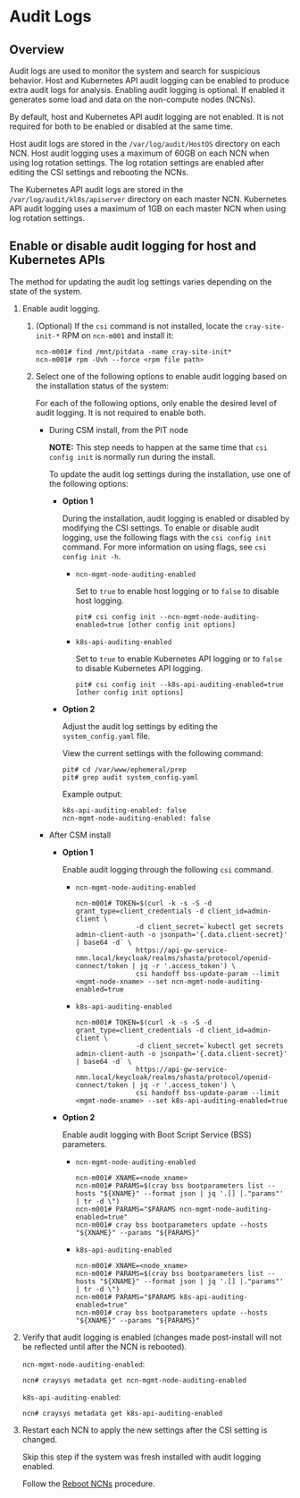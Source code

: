 # Audit Logs

## Overview

Audit logs are used to monitor the system and search for suspicious behavior.
Host and Kubernetes API audit logging can be enabled to produce extra audit logs for analysis.
Enabling audit logging is optional. If enabled it generates some load and data on the non-compute nodes \(NCNs\).

By default, host and Kubernetes API audit logging are not enabled.
It is not required for both to be enabled or disabled at the same time.

Host audit logs are stored in the `/var/log/audit/HostOS` directory on each NCN.
Host audit logging uses a maximum of 60GB on each NCN when using log rotation settings.
The log rotation settings are enabled after editing the CSI settings and rebooting the NCNs.

The Kubernetes API audit logs are stored in the `/var/log/audit/kl8s/apiserver` directory on each master NCN.
Kubernetes API audit logging uses a maximum of 1GB on each master NCN when using log rotation settings.

## Enable or disable audit logging for host and Kubernetes APIs

The method for updating the audit log settings varies depending on the state of the system.

1. Enable audit logging.

   1. (Optional) If the `csi` command is not installed, locate the `cray-site-init-*` RPM on `ncn-m001` and install it:

      ```console
      ncn-m001# find /mnt/pitdata -name cray-site-init*
      ncn-m001# rpm -Uvh --force <rpm file path>
      ```

   1. Select one of the following options to enable audit logging based on the installation status of the system:

      For each of the following options, only enable the desired level of audit logging.
      It is not required to enable both.

      * During CSM install, from the PIT node

        **NOTE:** This step needs to happen at the same time that `csi config init` is normally run during the install.

        To update the audit log settings during the installation, use one of the following options:

        * **Option 1**

          During the installation, audit logging is enabled or disabled by modifying the CSI settings.
          To enable or disable audit logging, use the following flags with the `csi config init` command. For more information on using flags, see `csi config init -h`.

          * `ncn-mgmt-node-auditing-enabled`

            Set to `true` to enable host logging or to `false` to disable host logging.

            ```console
            pit# csi config init --ncn-mgmt-node-auditing-enabled=true [other config init options]
            ```

          * `k8s-api-auditing-enabled`

            Set to `true` to enable Kubernetes API logging or to `false` to disable Kubernetes API logging.

            ```console
            pit# csi config init --k8s-api-auditing-enabled=true [other config init options]
            ```

        * **Option 2**

          Adjust the audit log settings by editing the `system_config.yaml` file.

          View the current settings with the following command:

          ```console
          pit# cd /var/www/ephemeral/prep
          pit# grep audit system_config.yaml
          ```

          Example output:

          ```text
          k8s-api-auditing-enabled: false
          ncn-mgmt-node-auditing-enabled: false
          ```

      * After CSM install

        * **Option 1**

          Enable audit logging through the following `csi` command.

          * `ncn-mgmt-node-auditing-enabled`

            ```console
            ncn-m001# TOKEN=$(curl -k -s -S -d grant_type=client_credentials -d client_id=admin-client \
                           -d client_secret=`kubectl get secrets admin-client-auth -o jsonpath='{.data.client-secret}' | base64 -d` \
                           https://api-gw-service-nmn.local/keycloak/realms/shasta/protocol/openid-connect/token | jq -r '.access_token') \
                           csi handoff bss-update-param --limit <mgmt-node-xname> --set ncn-mgmt-node-auditing-enabled=true
            ```

          * `k8s-api-auditing-enabled`

            ```console
            ncn-m001# TOKEN=$(curl -k -s -S -d grant_type=client_credentials -d client_id=admin-client \
                           -d client_secret=`kubectl get secrets admin-client-auth -o jsonpath='{.data.client-secret}' | base64 -d` \
                           https://api-gw-service-nmn.local/keycloak/realms/shasta/protocol/openid-connect/token | jq -r '.access_token') \
                           csi handoff bss-update-param --limit <mgmt-node-xname> --set k8s-api-auditing-enabled=true
            ```

        * **Option 2**

          Enable audit logging with Boot Script Service (BSS) parameters.

          * `ncn-mgmt-node-auditing-enabled`

            ```console
            ncn-m001# XNAME=<node_xname>
            ncn-m001# PARAMS=$(cray bss bootparameters list --hosts "${XNAME}" --format json | jq '.[] |."params"' | tr -d \")
            ncn-m001# PARAMS="$PARAMS ncn-mgmt-node-auditing-enabled=true"
            ncn-m001# cray bss bootparameters update --hosts "${XNAME}" --params "${PARAMS}"
            ```

          * `k8s-api-auditing-enabled`

            ```console
            ncn-m001# XNAME=<node_xname>
            ncn-m001# PARAMS=$(cray bss bootparameters list --hosts "${XNAME}" --format json | jq '.[] |."params"' | tr -d \")
            ncn-m001# PARAMS="$PARAMS k8s-api-auditing-enabled=true"
            ncn-m001# cray bss bootparameters update --hosts "${XNAME}" --params "${PARAMS}"
            ```
 
2. Verify that audit logging is enabled (changes made post-install will not be reflected until after the NCN is rebooted).

   `ncn-mgmt-node-auditing-enabled`:
 
   ```console
   ncn# craysys metadata get ncn-mgmt-node-auditing-enabled
   ```

   `k8s-api-auditing-enabled`:

   ```console
   ncn# craysys metadata get k8s-api-auditing-enabled
   ```

3. Restart each NCN to apply the new settings after the CSI setting is changed.

   Skip this step if the system was fresh installed with audit logging enabled.

   Follow the [Reboot NCNs](../node_management/Reboot_NCNs.md) procedure.

